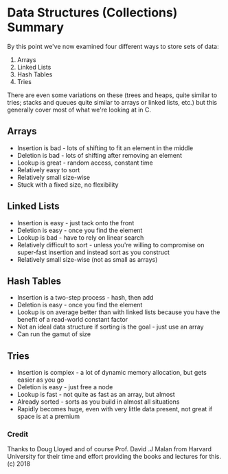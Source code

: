 # Data Structures (Collections) Summary

By this point we've now examined four different ways to store sets of data:

1. Arrays
2. Linked Lists
3. Hash Tables
4. Tries

There are even some variations on these (trees and heaps, quite similar to tries; stacks and queues
quite similar to arrays or linked lists, etc.) but this generally cover most of what we're looking at in C.

## Arrays

* Insertion is bad - lots of shifting to fit an element in the middle
* Deletion is bad - lots of shifting after removing an element
* Lookup is great - random access, constant time
* Relatively easy to sort
* Relatively small size-wise
* Stuck with a fixed size, no flexibility

## Linked Lists

* Insertion is easy - just tack onto the front
* Deletion is easy - once you find the element
* Lookup is bad - have to rely on linear search
* Relatively difficult to sort - unless you're willing to compromise on super-fast insertion and instead sort as you construct
* Relatively small size-wise (not as small as arrays)

## Hash Tables

* Insertion is a two-step process - hash, then add
* Deletion is easy - once you find the element
* Lookup is on average better than with linked lists because you have the benefit of a read-world constant factor
* Not an ideal data structure if sorting is the goal - just use an array
* Can run the gamut of size

## Tries

* Insertion is complex - a lot of dynamic memory allocation, but gets easier as you go
* Deletion is easy - just free a node
* Lookup is fast - not quite as fast as an array, but almost
* Already sorted - sorts as you build in almost all situations
* Rapidly becomes huge, even with very little data present, not great if space is at a premium

### Credit

Thanks to Doug Lloyed and of course Prof. David .J Malan from Harvard University for their time and effort providing the books and lectures for this.
(c) 2018
